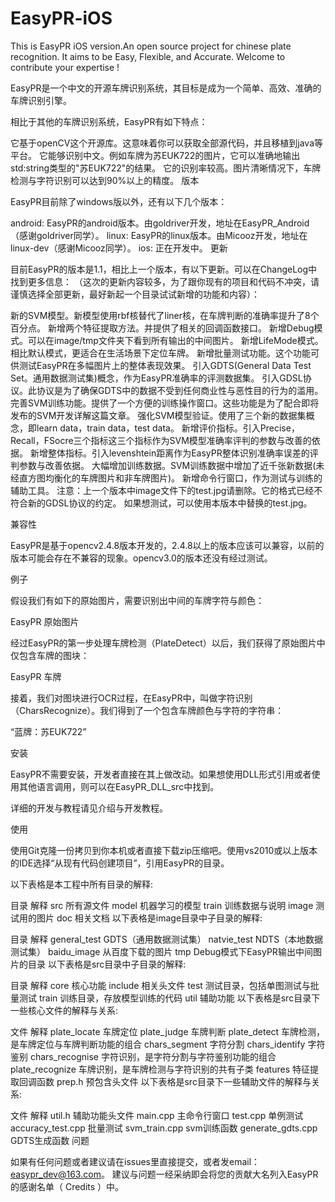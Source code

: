 # EasyPR-iOS
This is EasyPR  iOS version.An open source project for chinese plate recognition. It aims to be Easy, Flexible, and Accurate. Welcome to contribute your expertise !

EasyPR是一个中文的开源车牌识别系统，其目标是成为一个简单、高效、准确的车牌识别引擎。

相比于其他的车牌识别系统，EasyPR有如下特点：

它基于openCV这个开源库。这意味着你可以获取全部源代码，并且移植到java等平台。
它能够识别中文。例如车牌为苏EUK722的图片，它可以准确地输出std:string类型的"苏EUK722"的结果。
它的识别率较高。图片清晰情况下，车牌检测与字符识别可以达到90%以上的精度。
版本

EasyPR目前除了windows版以外，还有以下几个版本：

android: EasyPR的android版本。由goldriver开发，地址在EasyPR_Android（感谢goldriver同学）。
linux: EasyPR的linux版本。由Micooz开发，地址在linux-dev（感谢Micooz同学）。
ios: 正在开发中。
更新

目前EasyPR的版本是1.1，相比上一个版本，有以下更新。可以在ChangeLog中找到更多信息： （这次的更新内容较多，为了跟你现有的项目和代码不冲突，请谨慎选择全部更新，最好新起一个目录试试新增的功能和内容）：

新的SVM模型。新模型使用rbf核替代了liner核，在车牌判断的准确率提升了8个百分点。
新增两个特征提取方法。并提供了相关的回调函数接口。
新增Debug模式。可以在image/tmp文件夹下看到所有输出的中间图片。
新增LifeMode模式。相比默认模式，更适合在生活场景下定位车牌。
新增批量测试功能。这个功能可供测试EasyPR在多幅图片上的整体表现效果。
引入GDTS(General Data Test Set。通用数据测试集)概念，作为EasyPR准确率的评测数据集。
引入GDSL协议。此协议是为了确保GDTS中的数据不受到任何商业性与恶性目的行为的滥用。
完善SVM训练功能。提供了一个方便的训练操作窗口。这些功能是为了配合即将发布的SVM开发详解这篇文章。
强化SVM模型验证。使用了三个新的数据集概念，即learn data，train data，test data。
新增评价指标。引入Precise，Recall，FSocre三个指标这三个指标作为SVM模型准确率评判的参数与改善的依据。
新增整体指标。引入levenshtein距离作为EasyPR整体识别准确率误差的评判参数与改善依据。
大幅增加训练数据。SVM训练数据中增加了近千张新数据(未经直方图均衡化的车牌图片和非车牌图片)。
新增命令行窗口，作为测试与训练的辅助工具。
注意：上一个版本中image文件下的test.jpg请删除。它的格式已经不符合新的GDSL协议的约定。 如果想测试，可以使用本版本中替换的test.jpg。

兼容性

EasyPR是基于opencv2.4.8版本开发的，2.4.8以上的版本应该可以兼容，以前的版本可能会存在不兼容的现象。opencv3.0的版本还没有经过测试。

例子

假设我们有如下的原始图片，需要识别出中间的车牌字符与颜色：

EasyPR 原始图片

经过EasyPR的第一步处理车牌检测（PlateDetect）以后，我们获得了原始图片中仅包含车牌的图块：

EasyPR 车牌

接着，我们对图块进行OCR过程，在EasyPR中，叫做字符识别（CharsRecognize）。我们得到了一个包含车牌颜色与字符的字符串：

“蓝牌：苏EUK722”

安装

EasyPR不需要安装，开发者直接在其上做改动。如果想使用DLL形式引用或者使用其他语言调用，则可以在EasyPR_DLL_src中找到。

详细的开发与教程请见介绍与开发教程。

使用

使用Git克隆一份拷贝到你本机或者直接下载zip压缩吧。使用vs2010或以上版本的IDE选择“从现有代码创建项目”，引用EasyPR的目录。

以下表格是本工程中所有目录的解释:

目录	解释
src	所有源文件
model	机器学习的模型
train	训练数据与说明
image	测试用的图片
doc	相关文档
以下表格是image目录中子目录的解释:

目录	解释
general_test	GDTS（通用数据测试集）
natvie_test	NDTS（本地数据测试集）
baidu_image	从百度下载的图片
tmp	Debug模式下EasyPR输出中间图片的目录
以下表格是src目录中子目录的解释:

目录	解释
core	核心功能
include	相关头文件
test	测试目录，包括单图测试与批量测试
train	训练目录，存放模型训练的代码
util	辅助功能
以下表格是src目录下一些核心文件的解释与关系:

文件	解释
plate_locate	车牌定位
plate_judge	车牌判断
plate_detect	车牌检测，是车牌定位与车牌判断功能的组合
chars_segment	字符分割
chars_identify	字符鉴别
chars_recognise	字符识别，是字符分割与字符鉴别功能的组合
plate_recognize	车牌识别，是车牌检测与字符识别的共有子类
features	特征提取回调函数
prep.h	预包含头文件
以下表格是src目录下一些辅助文件的解释与关系:

文件	解释
util.h	辅助功能头文件
main.cpp	主命令行窗口
test.cpp	单例测试
accuracy_test.cpp	批量测试
svm_train.cpp	svm训练函数
generate_gdts.cpp	GDTS生成函数
问题

如果有任何问题或者建议请在issues里直接提交，或者发email：easypr_dev@163.com。 建议与问题一经采纳即会将您的贡献大名列入EasyPR的感谢名单（ Credits ）中。
